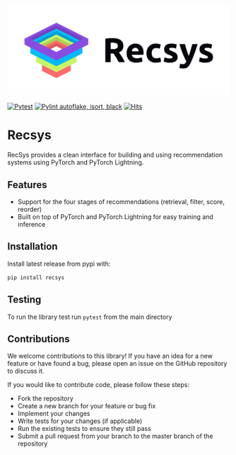 <p align="center">
  <img src="logo.png" />
</p>

[![Pytest](https://github.com/jiwidi/recsys/actions/workflows/pytest.yml/badge.svg)](https://github.com/jiwidi/recsys/actions/workflows/pytest.yml)
[![Pylint autoflake, isort, black](https://github.com/jiwidi/recsys/actions/workflows/linting.yml/badge.svg)](https://github.com/jiwidi/recsys/actions/workflows/linting.yml)
[![Hits](https://hits.seeyoufarm.com/api/count/incr/badge.svg?url=https%3A%2F%2Fgithub.com%2Fjiwidi%2Frecsys&count_bg=%2379C83D&title_bg=%23555555&icon=&icon_color=%23E7E7E7&title=hits&edge_flat=false)](https://hits.seeyoufarm.com)

# Recsys

RecSys provides a clean interface for building and using recommendation systems using PyTorch and PyTorch Lightning.

## Features

- Support for the four stages of recommendations (retrieval, filter, score, reorder)
- Built on top of PyTorch and PyTorch Lightning for easy training and inference

## Installation
Install latest release from pypi with:
```bash
pip install recsys
```

## Testing
To run the library test run `pytest` from the main directory

## Contributions
We welcome contributions to this library! If you have an idea for a new feature or have found a bug, please open an issue on the GitHub repository to discuss it.

If you would like to contribute code, please follow these steps:

* Fork the repository
* Create a new branch for your feature or bug fix
* Implement your changes
* Write tests for your changes (if applicable)
* Run the existing tests to ensure they still pass
* Submit a pull request from your branch to the master branch of the repository
